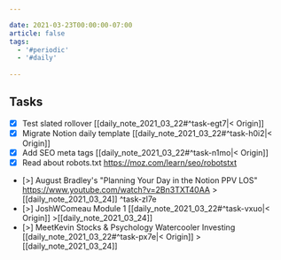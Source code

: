 ```yaml
---

date: 2021-03-23T00:00:00-07:00
article: false
tags:
  - '#periodic'
  - '#daily'
  
---
```


## Tasks
 - [x] Test slated rollover [[daily_note_2021_03_22#^task-egt7|< Origin]]
 - [x] Migrate Notion daily template [[daily_note_2021_03_22#^task-h0i2|< Origin]]
 - [x] Add SEO meta tags [[daily_note_2021_03_22#^task-n1mo|< Origin]]
 - [x] Read about robots.txt https://moz.com/learn/seo/robotstxt
 - [>] August Bradley's "Planning Your Day in the Notion PPV LOS" https://www.youtube.com/watch?v=2Bn3TXT40AA >[[daily_note_2021_03_24]] ^task-zl7e
 - [>] JoshWComeau Module 1 [[daily_note_2021_03_22#^task-vxuo|< Origin]] >[[daily_note_2021_03_24]]
 - [>] MeetKevin Stocks & Psychology Watercooler Investing [[daily_note_2021_03_22#^task-px7e|< Origin]] >[[daily_note_2021_03_24]]
